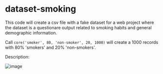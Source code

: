 # dataset-smoking

This code will create a csv file with a fake dataset for a web project where the dataset is a questionare output related to smoking habits and general demographic information.

Call `core('smoker', 80, 'non-smoker', 20, 1000)` will create a 1000 records with 80% 'smokers' and 20% 'non-smokers'.

Description:

![image](https://user-images.githubusercontent.com/60256130/174634114-0d8c14ae-518f-4810-bee3-e135abe8aeaa.png)
